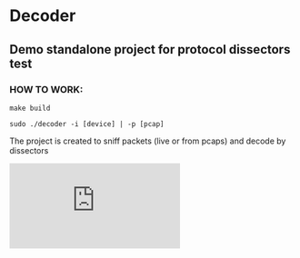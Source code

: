 # Decoder

## Demo standalone project for protocol dissectors test

### HOW TO WORK:

`make build`

`sudo ./decoder -i [device] | -p [pcap]`


The project is created to sniff packets (live or from pcaps) and decode by dissectors


![TODO list](https://github.com/kYroL01/Decoder/blob/master/TODO.md)
